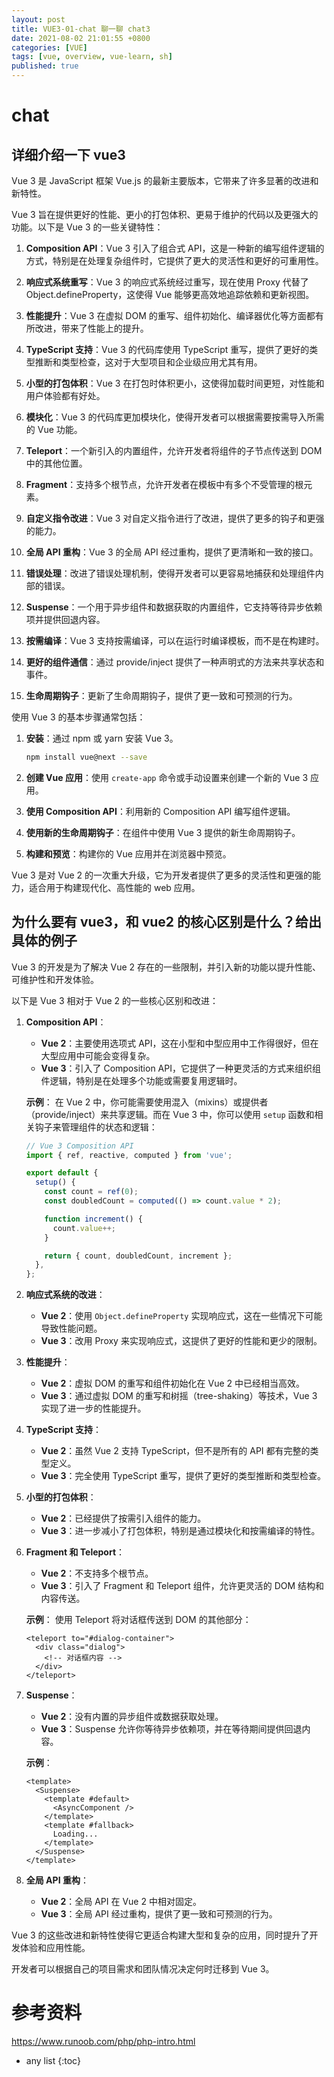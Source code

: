 ```yaml
---
layout: post
title: VUE3-01-chat 聊一聊 chat3
date: 2021-08-02 21:01:55 +0800
categories: [VUE]
tags: [vue, overview, vue-learn, sh]
published: true
---
```


# chat

## 详细介绍一下 vue3

Vue 3 是 JavaScript 框架 Vue.js 的最新主要版本，它带来了许多显著的改进和新特性。

Vue 3 旨在提供更好的性能、更小的打包体积、更易于维护的代码以及更强大的功能。以下是 Vue 3 的一些关键特性：

1. **Composition API**：Vue 3 引入了组合式 API，这是一种新的编写组件逻辑的方式，特别是在处理复杂组件时，它提供了更大的灵活性和更好的可重用性。

2. **响应式系统重写**：Vue 3 的响应式系统经过重写，现在使用 Proxy 代替了 Object.defineProperty，这使得 Vue 能够更高效地追踪依赖和更新视图。

3. **性能提升**：Vue 3 在虚拟 DOM 的重写、组件初始化、编译器优化等方面都有所改进，带来了性能上的提升。

4. **TypeScript 支持**：Vue 3 的代码库使用 TypeScript 重写，提供了更好的类型推断和类型检查，这对于大型项目和企业级应用尤其有用。

5. **小型的打包体积**：Vue 3 在打包时体积更小，这使得加载时间更短，对性能和用户体验都有好处。

6. **模块化**：Vue 3 的代码库更加模块化，使得开发者可以根据需要按需导入所需的 Vue 功能。

7. **Teleport**：一个新引入的内置组件，允许开发者将组件的子节点传送到 DOM 中的其他位置。

8. **Fragment**：支持多个根节点，允许开发者在模板中有多个不受管理的根元素。

9. **自定义指令改进**：Vue 3 对自定义指令进行了改进，提供了更多的钩子和更强的能力。

10. **全局 API 重构**：Vue 3 的全局 API 经过重构，提供了更清晰和一致的接口。

11. **错误处理**：改进了错误处理机制，使得开发者可以更容易地捕获和处理组件内部的错误。

12. **Suspense**：一个用于异步组件和数据获取的内置组件，它支持等待异步依赖项并提供回退内容。

13. **按需编译**：Vue 3 支持按需编译，可以在运行时编译模板，而不是在构建时。

14. **更好的组件通信**：通过 provide/inject 提供了一种声明式的方法来共享状态和事件。

15. **生命周期钩子**：更新了生命周期钩子，提供了更一致和可预测的行为。

使用 Vue 3 的基本步骤通常包括：

1. **安装**：通过 npm 或 yarn 安装 Vue 3。

   ```bash
   npm install vue@next --save
   ```

2. **创建 Vue 应用**：使用 `create-app` 命令或手动设置来创建一个新的 Vue 3 应用。

3. **使用 Composition API**：利用新的 Composition API 编写组件逻辑。

4. **使用新的生命周期钩子**：在组件中使用 Vue 3 提供的新生命周期钩子。

5. **构建和预览**：构建你的 Vue 应用并在浏览器中预览。

Vue 3 是对 Vue 2 的一次重大升级，它为开发者提供了更多的灵活性和更强的能力，适合用于构建现代化、高性能的 web 应用。

## 为什么要有 vue3，和 vue2 的核心区别是什么？给出具体的例子

Vue 3 的开发是为了解决 Vue 2 存在的一些限制，并引入新的功能以提升性能、可维护性和开发体验。

以下是 Vue 3 相对于 Vue 2 的一些核心区别和改进：

1. **Composition API**：
   - **Vue 2**：主要使用选项式 API，这在小型和中型应用中工作得很好，但在大型应用中可能会变得复杂。
   - **Vue 3**：引入了 Composition API，它提供了一种更灵活的方式来组织组件逻辑，特别是在处理多个功能或需要复用逻辑时。

   **示例**：
   在 Vue 2 中，你可能需要使用混入（mixins）或提供者（provide/inject）来共享逻辑。而在 Vue 3 中，你可以使用 `setup` 函数和相关钩子来管理组件的状态和逻辑：
   ```javascript
   // Vue 3 Composition API
   import { ref, reactive, computed } from 'vue';

   export default {
     setup() {
       const count = ref(0);
       const doubledCount = computed(() => count.value * 2);

       function increment() {
         count.value++;
       }

       return { count, doubledCount, increment };
     },
   };
   ```

2. **响应式系统的改进**：
   - **Vue 2**：使用 `Object.defineProperty` 实现响应式，这在一些情况下可能导致性能问题。
   - **Vue 3**：改用 Proxy 来实现响应式，这提供了更好的性能和更少的限制。

3. **性能提升**：
   - **Vue 2**：虚拟 DOM 的重写和组件初始化在 Vue 2 中已经相当高效。
   - **Vue 3**：通过虚拟 DOM 的重写和树摇（tree-shaking）等技术，Vue 3 实现了进一步的性能提升。

4. **TypeScript 支持**：
   - **Vue 2**：虽然 Vue 2 支持 TypeScript，但不是所有的 API 都有完整的类型定义。
   - **Vue 3**：完全使用 TypeScript 重写，提供了更好的类型推断和类型检查。

5. **小型的打包体积**：
   - **Vue 2**：已经提供了按需引入组件的能力。
   - **Vue 3**：进一步减小了打包体积，特别是通过模块化和按需编译的特性。

6. **Fragment 和 Teleport**：
   - **Vue 2**：不支持多个根节点。
   - **Vue 3**：引入了 Fragment 和 Teleport 组件，允许更灵活的 DOM 结构和内容传送。

   **示例**：
   使用 Teleport 将对话框传送到 DOM 的其他部分：
   ```vue
   <teleport to="#dialog-container">
     <div class="dialog">
       <!-- 对话框内容 -->
     </div>
   </teleport>
   ```

7. **Suspense**：
   - **Vue 2**：没有内置的异步组件或数据获取处理。
   - **Vue 3**：Suspense 允许你等待异步依赖项，并在等待期间提供回退内容。

   **示例**：
   ```vue
   <template>
     <Suspense>
       <template #default>
         <AsyncComponent />
       </template>
       <template #fallback>
         Loading...
       </template>
     </Suspense>
   </template>
   ```

8. **全局 API 重构**：
   - **Vue 2**：全局 API 在 Vue 2 中相对固定。
   - **Vue 3**：全局 API 经过重构，提供了更一致和可预测的行为。

Vue 3 的这些改进和新特性使得它更适合构建大型和复杂的应用，同时提升了开发体验和应用性能。

开发者可以根据自己的项目需求和团队情况决定何时迁移到 Vue 3。


# 参考资料

https://www.runoob.com/php/php-intro.html

* any list
{:toc}
